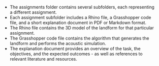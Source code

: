 - The assignments folder contains several subfolders, each representing a different assignment.
- Each assignment subfolder includes a Rhino file, a Grasshopper code file, and a short explanation document in PDF or Markdown format.
- The Rhino file contains the 3D model of the landform for that particular assignment.
- The Grasshopper code file contains the algorithm that generates the landform and performs the acoustic simulation.
- The explanation document provides an overview of the task, the objectives, and the expected outcomes - as well as references to relevant literature and resources.
